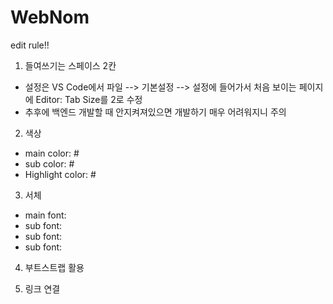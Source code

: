 # WebNom

edit rule!!

1. 들여쓰기는 스페이스 2칸
  - 설정은 VS Code에서 파일 --> 기본설정 --> 설정에 들어가서 처음 보이는 페이지에 Editor: Tab Size를 2로 수정
  - 추후에 백엔드 개발할 때 안지켜져있으면 개발하기 매우 어려워지니 주의

2. 색상
  - main color: #
  - sub color: #
  - Highlight color: #
 
 3. 서체
  - main font: 
  - sub font: 
  - sub font: 
  - sub font: 
  
 4. 부트스트랩 활용

 5. 링크 연결